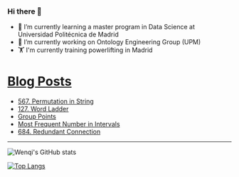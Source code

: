 ### Hi there 👋

- 🌱 I’m currently learning a master program in Data Science at Universidad Politécnica de Madrid
- 🔭 I’m currently working on Ontology Engineering Group (UPM) 
- 🏋️ I'm currently training powerlifting in Madrid

# [Blog Posts](https://www.dev.to/jiangwenqi)
<!-- BLOG-POST-LIST:START -->
- [567. Permutation in String](https://dev.to/jiangwenqi/567-permutation-in-string-3974)
- [127. Word Ladder](https://dev.to/jiangwenqi/127-word-ladder-ma7)
- [Group Points](https://dev.to/jiangwenqi/group-points-5f4p)
- [Most Frequent Number in Intervals](https://dev.to/jiangwenqi/most-frequent-number-in-intervals-33g6)
- [684. Redundant Connection](https://dev.to/jiangwenqi/684-redundant-connection-2e3g)
<!-- BLOG-POST-LIST:END -->


---

![Wenqi's GitHub stats](https://github-readme-stats.vercel.app/api?username=jiangwenqi&show_icons=true&count_private=true)

[![Top Langs](https://github-readme-stats.vercel.app/api/top-langs/?username=jiangwenqi&layout=compact)](https://github.com/jiangwenqi/github-readme-stats)
